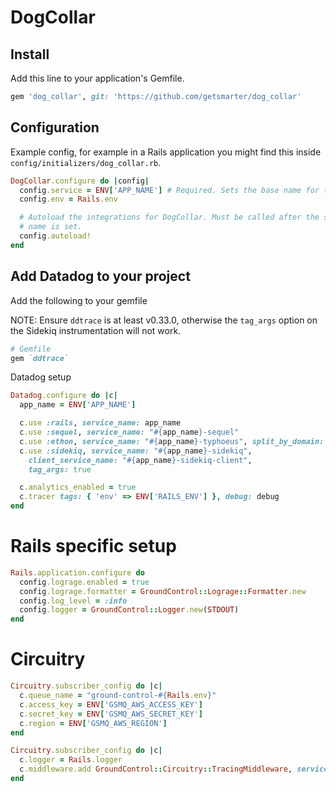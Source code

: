 # DogCollar

## Install
Add this line to your application's Gemfile.

```ruby
gem 'dog_collar', git: 'https://github.com/getsmarter/dog_collar'
```

## Configuration
Example config, for example in a Rails application you might find this inside
`config/initializers/dog_collar.rb`.

```ruby
DogCollar.configure do |config|
  config.service = ENV['APP_NAME'] # Required. Sets the base name for the application.
  config.env = Rails.env

  # Autoload the integrations for DogCollar. Must be called after the service
  # name is set.
  config.autoload!
end
```

## Add Datadog to your project
Add the following to your gemfile

NOTE: Ensure `ddtrace` is at least v0.33.0, otherwise the `tag_args` option on
the Sidekiq instrumentation will not work.

```ruby
# Gemfile
gem `ddtrace`
```

Datadog setup

```ruby
Datadog.configure do |c|
  app_name = ENV['APP_NAME']

  c.use :rails, service_name: app_name
  c.use :sequel, service_name: "#{app_name}-sequel"
  c.use :ethon, service_name: "#{app_name}-typhoeus", split_by_domain: true
  c.use :sidekiq, service_name: "#{app_name}-sidekiq",
    client_service_name: "#{app_name}-sidekiq-client",
    tag_args: true

  c.analytics_enabled = true
  c.tracer tags: { 'env' => ENV['RAILS_ENV'] }, debug: debug
end
```

# Rails specific setup

```ruby
Rails.application.configure do
  config.lograge.enabled = true
  config.lograge.formatter = GroundControl::Lograge::Formatter.new
  config.log_level = :info
  config.logger = GroundControl::Logger.new(STDOUT)
end
```

# Circuitry
```ruby
Circuitry.subscriber_config do |c|
  c.queue_name = "ground-control-#{Rails.env}"
  c.access_key = ENV['GSMQ_AWS_ACCESS_KEY']
  c.secret_key = ENV['GSMQ_AWS_SECRET_KEY']
  c.region = ENV['GSMQ_AWS_REGION']
end

Circuitry.subscriber_config do |c|
  c.logger = Rails.logger
  c.middleware.add GroundControl::Circuitry::TracingMiddleware, service_name: "#{ENV['APP_NAME']}-circuitry"
end
```
